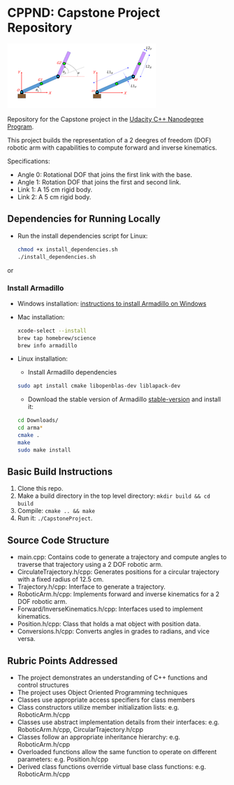 # CPPND: Capstone Project Repository

<img src="images/robotic_arm.png"/>

Repository for the Capstone project in the [Udacity C++ Nanodegree Program](https://www.udacity.com/course/c-plus-plus-nanodegree--nd213).

This project builds the representation of a 2 deegres of freedom (DOF) robotic arm with capabilities to compute forward and inverse kinematics.

Specifications:
* Angle 0: Rotational DOF that joins the first link with the base.
* Angle 1: Rotation DOF that joins the first and second link.
* Link 1: A 15 cm rigid body.
* Link 2: A 5 cm rigid body.

## Dependencies for Running Locally
* Run the install dependencies script for Linux: 
    ```sh
    chmod +x install_dependencies.sh
    ./install_dependencies.sh
    ```
or

### Install Armadillo 
* Windows installation:
    [instructions to install Armadillo on Windows](https://solarianprogrammer.com/2017/03/24/getting-started-armadillo-cpp-linear-algebra-windows-mac-linux/)
* Mac installation:
    ```sh
    xcode-select --install
    brew tap homebrew/science
    brew info armadillo
    ```

* Linux installation:
    * Install Armadillo dependencies
    ```sh
    sudo apt install cmake libopenblas-dev liblapack-dev
    ```
    * Download the stable version of Armadillo [stable-version](http://arma.sourceforge.net/download.html)
    and install it: 
    ```sh
    cd Downloads/
    cd arma*
    cmake .
    make
    sudo make install
    ```

## Basic Build Instructions

1. Clone this repo.
2. Make a build directory in the top level directory: `mkdir build && cd build`
3. Compile: `cmake .. && make`
4. Run it: `./CapstoneProject`.

## Source Code Structure
* main.cpp: Contains code to generate a trajectory and compute angles to traverse that trajectory using a 2 DOF robotic arm.
* CirculateTrajectory.h/cpp: Generates positions for a circular trajectory with a fixed radius of 12.5 cm.
* Trajectory.h/cpp: Interface to generate a trajectory.
* RoboticArm.h/cpp: Implements forward and inverse kinematics for a 2 DOF robotic arm.
* Forward/InverseKinematics.h/cpp: Interfaces used to implement kinematics.
* Position.h/cpp: Class that holds a mat object with position data.
* Conversions.h/cpp: Converts angles in grades to radians, and vice versa.

## Rubric Points Addressed
* The project demonstrates an understanding of C++ functions and control structures
* The project uses Object Oriented Programming techniques
* Classes use appropriate access specifiers for class members
* Class constructors utilize member initialization lists: e.g. RoboticArm.h/cpp 
* Classes use abstract implementation details from their interfaces: e.g. RoboticArm.h/cpp, CircularTrajectory.h/cpp
* Classes follow an appropriate inheritance hierarchy: e.g. RoboticArm.h/cpp
* Overloaded functions allow the same function to operate on different parameters: e.g. Position.h/cpp
* Derived class functions override virtual base class functions: e.g. RoboticArm.h/cpp

